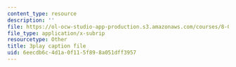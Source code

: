 ```yaml
---
content_type: resource
description: ''
file: https://ol-ocw-studio-app-production.s3.amazonaws.com/courses/8-04-quantum-physics-i-spring-2016/6eecdb6c4d1a0f115f898a051dff3957_sWmY5KME7oo.srt
file_type: application/x-subrip
resourcetype: Other
title: 3play caption file
uid: 6eecdb6c-4d1a-0f11-5f89-8a051dff3957
---
```

